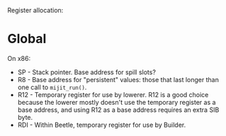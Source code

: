 Register allocation:

# Global

On x86:

 - SP - Stack pointer. Base address for spill slots?
 - R8 - Base address for "persistent" values: those that last longer than one
   call to `mijit_run()`.
 - R12 - Temporary register for use by lowerer. R12 is a good choice because
   the lowerer mostly doesn't use the temporary register as a base address, and
   using R12 as a base address requires an extra SIB byte.
 - RDI - Within Beetle, temporary register for use by Builder.

